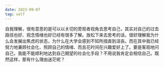 ```yaml
---
date: 2023-09-07
tag: self
---
```

自我理解，很有意思的是可以以关切的旁观者视角去思考自己，其实对自己的过去路径也好、观念情绪也好已经有很多了解。放松下来去思考的话，很好理解我为什么会发展出焦虑的状态，为什么在大学会感到不知所措直到沮丧。而在其中我已经努力地兼顾社会化、照顾自己的情绪、而且花时间在兴趣爱好上了。要是客观地问自己，我能不能顺利地达到自己期望的社会化手段？不用说我肯定会相信自己。既然这样，那有什么理由迷茫呢？